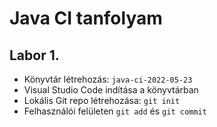 # Java CI tanfolyam

## Labor 1.

* Könyvtár létrehozás: `java-ci-2022-05-23`
* Visual Studio Code indítása a könyvtárban
* Lokális Git repo létrehozása: `git init`
* Felhasználói felületen `git add` és `git commit`